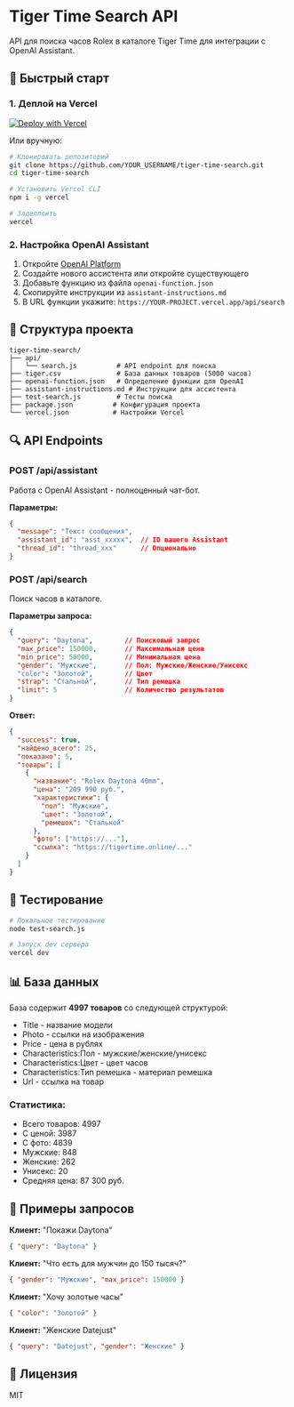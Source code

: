 # Tiger Time Search API

API для поиска часов Rolex в каталоге Tiger Time для интеграции с OpenAI Assistant.

## 🚀 Быстрый старт

### 1. Деплой на Vercel

[![Deploy with Vercel](https://vercel.com/button)](https://vercel.com/new/clone?repository-url=https://github.com/YOUR_USERNAME/tiger-time-search)

Или вручную:

```bash
# Клонировать репозиторий
git clone https://github.com/YOUR_USERNAME/tiger-time-search.git
cd tiger-time-search

# Установить Vercel CLI
npm i -g vercel

# Задеплоить
vercel
```

### 2. Настройка OpenAI Assistant

1. Откройте [OpenAI Platform](https://platform.openai.com/assistants)
2. Создайте нового ассистента или откройте существующего
3. Добавьте функцию из файла `openai-function.json`
4. Скопируйте инструкции из `assistant-instructions.md`
5. В URL функции укажите: `https://YOUR-PROJECT.vercel.app/api/search`

## 📁 Структура проекта

```
tiger-time-search/
├── api/
│   └── search.js          # API endpoint для поиска
├── tiger.csv              # База данных товаров (5000 часов)
├── openai-function.json   # Определение функции для OpenAI
├── assistant-instructions.md # Инструкции для ассистента
├── test-search.js         # Тесты поиска
├── package.json          # Конфигурация проекта
└── vercel.json           # Настройки Vercel
```

## 🔍 API Endpoints

### POST /api/assistant
Работа с OpenAI Assistant - полноценный чат-бот.

**Параметры:**
```json
{
  "message": "Текст сообщения",
  "assistant_id": "asst_xxxxx",  // ID вашего Assistant
  "thread_id": "thread_xxx"      // Опционально
}
```

### POST /api/search

Поиск часов в каталоге.

**Параметры запроса:**

```json
{
  "query": "Daytona",        // Поисковый запрос
  "max_price": 150000,       // Максимальная цена
  "min_price": 50000,        // Минимальная цена
  "gender": "Мужские",       // Пол: Мужские/Женские/Унисекс
  "color": "Золотой",        // Цвет
  "strap": "Стальной",       // Тип ремешка
  "limit": 5                 // Количество результатов
}
```

**Ответ:**

```json
{
  "success": true,
  "найдено_всего": 25,
  "показано": 5,
  "товары": [
    {
      "название": "Rolex Daytona 40mm",
      "цена": "209 990 руб.",
      "характеристики": {
        "пол": "Мужские",
        "цвет": "Золотой",
        "ремешок": "Стальной"
      },
      "фото": ["https://..."],
      "ссылка": "https://tigertime.online/..."
    }
  ]
}
```

## 🧪 Тестирование

```bash
# Локальное тестирование
node test-search.js

# Запуск dev сервера
vercel dev
```

## 📊 База данных

База содержит **4997 товаров** со следующей структурой:
- Title - название модели
- Photo - ссылки на изображения
- Price - цена в рублях
- Characteristics:Пол - мужские/женские/унисекс
- Characteristics:Цвет - цвет часов
- Characteristics:Тип ремешка - материал ремешка
- Url - ссылка на товар

### Статистика:
- Всего товаров: 4997
- С ценой: 3987
- С фото: 4839
- Мужские: 848
- Женские: 262
- Унисекс: 20
- Средняя цена: 87 300 руб.

## 💬 Примеры запросов

**Клиент:** "Покажи Daytona"
```json
{ "query": "Daytona" }
```

**Клиент:** "Что есть для мужчин до 150 тысяч?"
```json
{ "gender": "Мужские", "max_price": 150000 }
```

**Клиент:** "Хочу золотые часы"
```json
{ "color": "Золотой" }
```

**Клиент:** "Женские Datejust"
```json
{ "query": "Datejust", "gender": "Женские" }
```

## 📝 Лицензия

MIT